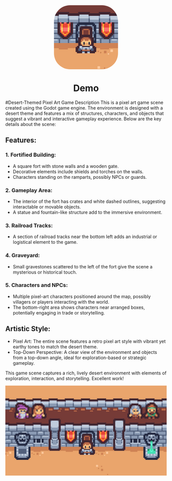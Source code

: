 

<div align="center">
        
<img src="art/Export/logo.jpg" alt="Description" style="border-radius: 50px; width: 200px;">

<h1>Demo</h1>

</div>

#Desert-Themed Pixel Art Game Description
This is a pixel art game scene created using the Godot game engine. The environment is designed with a desert theme and features a mix of structures, characters, and objects that suggest a vibrant and interactive gameplay experience. Below are the key details about the scene:

## Features:
### 1. Fortified Building:
- A square fort with stone walls and a wooden gate.
- Decorative elements include shields and torches on the walls.
- Characters standing on the ramparts, possibly NPCs or guards.

### 2. Gameplay Area:
- The interior of the fort has crates and white dashed outlines, suggesting interactable or movable objects.
- A statue and fountain-like structure add to the immersive environment.

### 3. Railroad Tracks:
- A section of railroad tracks near the bottom left adds an industrial or logistical element to the game.

### 4. Graveyard:
- Small gravestones scattered to the left of the fort give the scene a mysterious or historical touch.

### 5. Characters and NPCs:
- Multiple pixel-art characters positioned around the map, possibly villagers or players interacting with the world.
- The bottom-right area shows characters near arranged boxes, potentially engaging in trade or storytelling.

## Artistic Style:
- Pixel Art: The entire scene features a retro pixel art style with vibrant yet earthy tones to match the desert theme.
- Top-Down Perspective: A clear view of the environment and objects from a top-down angle, ideal for exploration-based or strategic gameplay.

This game scene captures a rich, lively desert environment with elements of exploration, interaction, and storytelling. Excellent work!

![Caveat Manager](art/Export/background.jpg)
